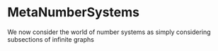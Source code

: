 # MetaNumberSystems
We now consider the world of number systems as simply considering subsections of infinite graphs
